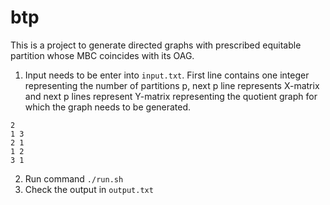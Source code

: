 # btp

This is a project to generate directed graphs with prescribed equitable partition whose MBC coincides with its OAG.

1. Input needs to be enter into `input.txt`. First line contains one integer representing the number of partitions p, next p line represents X-matrix and next p lines represent Y-matrix representing the quotient graph for which the graph needs to be generated.
```
2
1 3
2 1
1 2
3 1
```
2. Run command `./run.sh`
3. Check the output in `output.txt`
